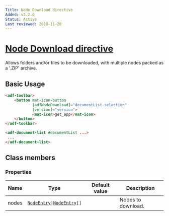 ```yaml
---
Title: Node Download directive
Added: v2.2.0
Status: Active
Last reviewed: 2018-11-20
---
```


# [Node Download directive](../../../lib/core/directives/node-download.directive.ts "Defined in node-download.directive.ts")

Allows folders and/or files to be downloaded, with multiple nodes packed as a '.ZIP' archive.

## Basic Usage

```html
<adf-toolbar>
    <button mat-icon-button
            [adfNodeDownload]="documentList.selection"
            [version]="version">
            <mat-icon>get_app</mat-icon>
    </button>
</adf-toolbar>

<adf-document-list #documentList ...>
 ...
</adf-document-list>
```

## Class members

### Properties

| Name | Type | Default value | Description |
| ---- | ---- | ------------- | ----------- |
| nodes | [`NodeEntry`](https://github.com/Alfresco/alfresco-js-api/blob/master/src/alfresco-core-rest-api/docs/NodeEntry.md)` \| `[`NodeEntry`](https://github.com/Alfresco/alfresco-js-api/blob/master/src/alfresco-core-rest-api/docs/NodeEntry.md)`[]` |  | Nodes to download. |
